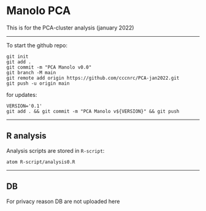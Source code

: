 # Manolo PCA

This is for the PCA-cluster analysis (january 2022)

---

To start the github repo:
```
git init
git add .
git commit -m "PCA Manolo v0.0"
git branch -M main
git remote add origin https://github.com/cccnrc/PCA-jan2022.git
git push -u origin main
```
for updates:
```
VERSION='0.1'
git add . && git commit -m "PCA Manolo v${VERSION}" && git push
```

---

## R analysis

Analysis scripts are stored in `R-script`:
```
atom R-script/analysis0.R
```

---

## DB

For privacy reason DB are not uploaded here
